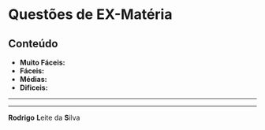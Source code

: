 # Questões de EX-Matéria

## Conteúdo

 - **Muito Fáceis:**
 - **Fáceis:**
 - **Médias:**
 - **Dificeis:**
<!--- 
[WHITESPACE RULES]
- Different topic = "50" Whitespace character.
--->




















































<!--- ( ??? ) --->

---











<!---


---

<div id=""></div>

## x

**RESPOSTA:**  
???


**REFERÊNCIA:**  
[]()


--->

---

**Rodrigo** **L**eite da **S**ilva
